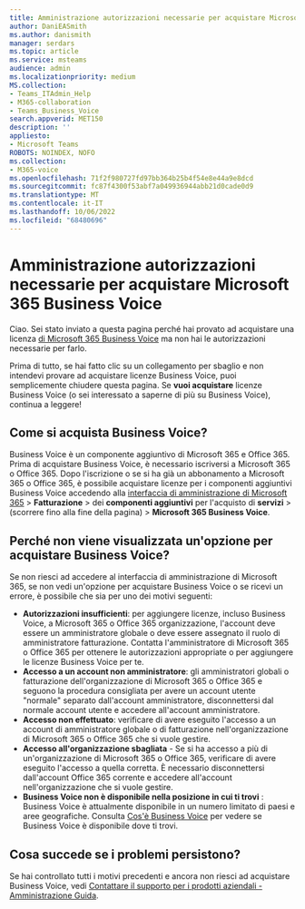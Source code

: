 ```yaml
---
title: Amministrazione autorizzazioni necessarie per acquistare Microsoft 365 Business Voice
author: DaniEASmith
ms.author: danismith
manager: serdars
ms.topic: article
ms.service: msteams
audience: admin
ms.localizationpriority: medium
MS.collection:
- Teams_ITAdmin_Help
- M365-collaboration
- Teams_Business_Voice
search.appverid: MET150
description: ''
appliesto:
- Microsoft Teams
ROBOTS: NOINDEX, NOFO
ms.collection:
- M365-voice
ms.openlocfilehash: 71f2f980727fd97bb364b25b4f54e8e44a9e8dcd
ms.sourcegitcommit: fc87f4300f53abf7a049936944abb21d0cade0d9
ms.translationtype: MT
ms.contentlocale: it-IT
ms.lasthandoff: 10/06/2022
ms.locfileid: "68480696"
---
```

# <a name="admin-permissions-needed-to-buy-microsoft-365-business-voice"></a>Amministrazione autorizzazioni necessarie per acquistare Microsoft 365 Business Voice

Ciao. Sei stato inviato a questa pagina perché hai provato ad acquistare una licenza [di Microsoft 365 Business Voice](../whats-business-voice.md) ma non hai le autorizzazioni necessarie per farlo.

Prima di tutto, se hai fatto clic su un collegamento per sbaglio e non intendevi provare ad acquistare licenze Business Voice, puoi semplicemente chiudere questa pagina. Se **vuoi acquistare** licenze Business Voice (o sei interessato a saperne di più su Business Voice), continua a leggere!

## <a name="how-can-i-buy-business-voice"></a>Come si acquista Business Voice?

Business Voice è un componente aggiuntivo di Microsoft 365 e Office 365. Prima di acquistare Business Voice, è necessario iscriversi a Microsoft 365 o Office 365. Dopo l'iscrizione o se si ha già un abbonamento a Microsoft 365 o Office 365, è possibile acquistare licenze per i componenti aggiuntivi Business Voice accedendo alla [interfaccia di amministrazione di Microsoft 365](https://admin.microsoft.com) >  **Fatturazione** >  dei **componenti aggiuntivi** per l'acquisto di **servizi** >  (scorrere fino alla fine della pagina) > **Microsoft 365 Business Voice**.

## <a name="why-dont-i-see-an-option-to-buy-business-voice"></a>Perché non viene visualizzata un'opzione per acquistare Business Voice?

Se non riesci ad accedere al interfaccia di amministrazione di Microsoft 365, se non vedi un'opzione per acquistare Business Voice o se ricevi un errore, è possibile che sia per uno dei motivi seguenti:

- **Autorizzazioni insufficienti**: per aggiungere licenze, incluso Business Voice, a Microsoft 365 o Office 365 organizzazione, l'account deve essere un amministratore globale o deve essere assegnato il ruolo di amministratore fatturazione. Contatta l'amministratore di Microsoft 365 o Office 365 per ottenere le autorizzazioni appropriate o per aggiungere le licenze Business Voice per te.
- **Accesso a un account non amministratore**: gli amministratori globali o fatturazione dell'organizzazione di Microsoft 365 o Office 365 e seguono la procedura consigliata per avere un account utente "normale" separato dall'account amministratore, disconnettersi dal normale account utente e accedere all'account amministratore.
- **Accesso non effettuato**: verificare di avere eseguito l'accesso a un account di amministratore globale o di fatturazione nell'organizzazione di Microsoft 365 o Office 365 che si vuole gestire.
- **Accesso all'organizzazione sbagliata** - Se si ha accesso a più di un'organizzazione di Microsoft 365 o Office 365, verificare di avere eseguito l'accesso a quella corretta. È necessario disconnettersi dall'account Office 365 corrente e accedere all'account nell'organizzazione che si vuole gestire.
- **Business Voice non è disponibile nella posizione in cui ti trovi** : Business Voice è attualmente disponibile in un numero limitato di paesi e aree geografiche. Consulta [Cos'è Business Voice](../whats-business-voice.md) per vedere se Business Voice è disponibile dove ti trovi.

## <a name="what-if-im-still-having-trouble"></a>Cosa succede se i problemi persistono?

Se hai controllato tutti i motivi precedenti e ancora non riesci ad acquistare Business Voice, vedi [Contattare il supporto per i prodotti aziendali - Amministrazione Guida](/microsoft-365/admin/contact-support-for-business-products).